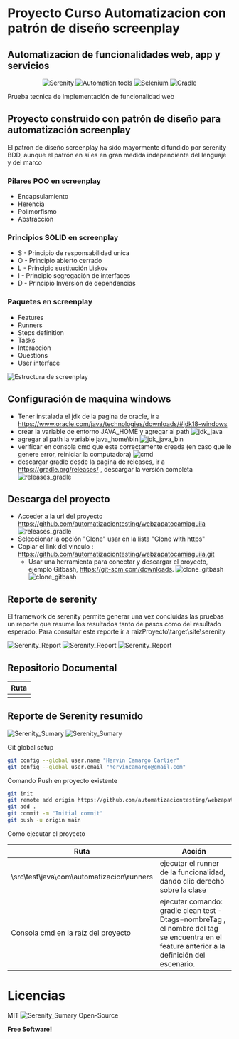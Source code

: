 # Proyecto Curso Automatizacion con patrón de diseño screenplay
## Automatizacion de funcionalidades web, app y servicios



<p align="center">

  <a href="https://serenity-bdd.github.io/theserenitybook/latest/index.html"> 
  <img src="https://serenity-bdd.info/wp-content/uploads/elementor/thumbs/serenity-bdd-pac9onzlqv9ebi90cpg4zsqnp28x4trd1adftgkwbq.png" title="Serenity"> 
  </a>
  <a href="https://cucumber.io/">
  <img src="imagesReadme/automation_tools.png" title="Automation tools">
  </a>
  <a href="https://www.selenium.dev/"> 
  <img src="https://selenium-python.readthedocs.io/_static/logo.png" title="Selenium" > 
  </a>
  <a href="https://gradle.org/"> 
  <img src="https://gradle.org/images/gradle-knowledge-graph-logo.png?20170228" title="Gradle" > 
  </a> 
</p>
Prueba tecnica de implementación de funcionalidad web

## Proyecto construido con patrón de diseño para automatización screenplay
El patrón de diseño screenplay ha sido mayormente difundido por serenity BDD, aunque el patrón en sí es en gran medida independiente del lenguaje y del marco
### Pilares POO en screenplay
- Encapsulamiento
- Herencia
- Polimorfismo
- Abstracción

### Principios SOLID en screenplay
- S -   Principio de responsabilidad unica
- O -  Principio abierto cerrado
- L  -   Principio sustitución Liskov
- I   -   Principio segregación  de interfaces
- D -  Principio Inversión de dependencias

### Paquetes en screenplay
- Features
- Runners
- Steps definition
- Tasks
- Interaccion
- Questions
- User interface

![Estructura de screenplay](imagesReadme/screenplay_tree.png)

## Configuración de maquina windows
- Tener instalada el jdk de la pagina de oracle, ir a https://www.oracle.com/java/technologies/downloads/#jdk18-windows
- crear la variable de entorno JAVA_HOME y agregar al path
  ![jdk_java](imagesReadme/java_home.png)
- agregar al path la variable java_home\bin
  ![jdk_java_bin](imagesReadme/java_home_bin.png)
- verificar en consola cmd que este correctamente creada (en caso que le genere error, reiniciar la computadora)
  ![cmd](imagesReadme/version_java_cmd.png)
- descargar gradle desde la pagina de releases, ir a https://gradle.org/releases/ , descargar la versión completa
  ![releases_gradle](imagesReadme/releases_gradle.png)


## Descarga del proyecto

- Acceder a la url del proyecto https://github.com/automatizaciontesting/webzapatocamiaguila
  ![releases_gradle](imagesReadme/clone_gitlab.png)
- Seleccionar la opción "Clone" usar en la lista "Clone with https"
- Copiar el link del vinculo :  https://github.com/automatizaciontesting/webzapatocamiaguila.git
  - Usar una herramienta para conectar y descargar el proyecto, ejemplo Gitbash, https://git-scm.com/downloads.
    ![clone_gitbash](imagesReadme/clone_gitlab.png)
    ![clone_gitbash](imagesReadme/gitbash_open_branch.png)

## Reporte de serenity
  El framework de serenity permite generar una vez concluidas las pruebas un reporte que resume los resultados tanto de pasos como del resultado esperado.
  Para consultar este reporte ir a raizProyecto\target\site\serenity

![Serenity_Report](imagesReadme/serenity_report_1.png)
![Serenity_Report](imagesReadme/serenity_report_2.png)
![Serenity_Report](imagesReadme/serenity_report_3.png)


## Repositorio Documental

| Ruta  | 
| :------------------------------------------ |
||


## Reporte de Serenity resumido


![Serenity_Sumary](imagesReadme/serenity_report_sumary_1.png)
![Serenity_Sumary](imagesReadme/serenity_report_sumary_2.png)

Git global setup
```sh
git config --global user.name "Hervin Camargo Carlier"
git config --global user.email "hervincamargo@gmail.com"
```

Comando Push en proyecto existente
```sh
git init
git remote add origin https://github.com/automatizaciontesting/webzapatocamiaguila.git
git add .
git commit -m "Initial commit"
git push -u origin main
```
Como ejecutar el proyecto

| Ruta                                          | Acción                                                                                                                                                                                          |
|-----------------------------------------------|-------------------------------------------------------------------------------------------------------------------------------------------------------------------------------------------------|
| \src\test\java\com\automatizacion\runners | ejecutar el runner de la funcionalidad, dando clic derecho sobre la clase                                                                                                                       |
| Consola cmd en la raíz del proyecto           | ejecutar comando: gradle clean test -Dtags=nombreTag , el nombre del tag se encuentra en el feature anterior a la definición del escenario.                                                     |


# Licencias

MIT
![Serenity_Sumary](imagesReadme/licence_serenity.png)
Open-Source

**Free Software!**